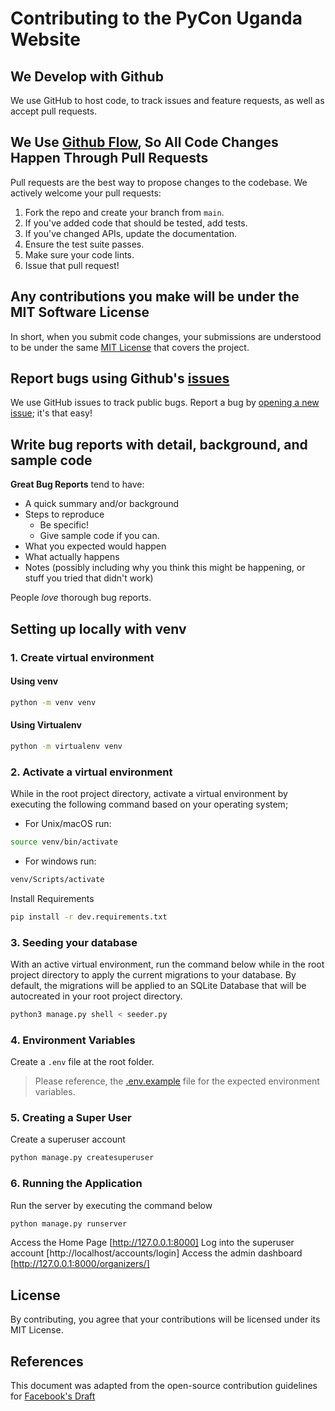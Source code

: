 # Contributing to the PyCon Uganda Website


## We Develop with Github
We use GitHub to host code, to track issues and feature requests, as well as accept pull requests.

## We Use [Github Flow](https://guides.github.com/introduction/flow/index.html), So All Code Changes Happen Through Pull Requests
Pull requests are the best way to propose changes to the codebase. We actively welcome your pull requests:

1. Fork the repo and create your branch from `main`.
2. If you've added code that should be tested, add tests.
3. If you've changed APIs, update the documentation.
4. Ensure the test suite passes.
5. Make sure your code lints.
6. Issue that pull request!

## Any contributions you make will be under the MIT Software License
In short, when you submit code changes, your submissions are understood to be under the same [MIT License](https://choosealicense.com/licenses/mit/) that covers the project.

## Report bugs using Github's [issues](https://github.com/PyconUg/pycon-uganda/issues)
We use GitHub issues to track public bugs. Report a bug by [opening a new issue](https://github.com/PyconUg/pycon-uganda/issues/new); it's that easy!

## Write bug reports with detail, background, and sample code
**Great Bug Reports** tend to have:
- A quick summary and/or background
- Steps to reproduce
  - Be specific!
  - Give sample code if you can.
- What you expected would happen
- What actually happens
- Notes (possibly including why you think this might be happening, or stuff you tried that didn't work)

People *love* thorough bug reports.


## Setting up locally with venv
### 1. Create virtual environment
#### Using venv
```sh
python -m venv venv
```

#### Using Virtualenv
```sh
python -m virtualenv venv
```

### 2. Activate a virtual environment
While in the root project directory, activate a virtual environment by executing the following command based on your operating system;
- For Unix/macOS run:

```sh
source venv/bin/activate
```
- For windows run:
```sh
venv/Scripts/activate
```
Install Requirements
```sh
pip install -r dev.requirements.txt
```

### 3. Seeding your database
With an active virtual environment, run the command below while in the root project directory to apply the current migrations to your database. By default, the migrations will be applied to an SQLite Database that will be autocreated in your root project directory.

```sh
python3 manage.py shell < seeder.py  
```

### 4. Environment Variables
Create a `.env` file at the root folder.

> Please reference, the [.env.example](https://github.com/PyconUg/pycon-uganda/tree/main/.env.example) file for the expected environment variables.

### 5. Creating a Super User
Create a superuser account
```sh
python manage.py createsuperuser
```

### 6. Running the Application
Run the server by executing the command below
```sh
python manage.py runserver
```
Access the Home Page [http://127.0.0.1:8000]
Log into the superuser account [http://localhost/accounts/login]
Access the admin dashboard [http://127.0.0.1:8000/organizers/]


## License
By contributing, you agree that your contributions will be licensed under its MIT License.

## References
This document was adapted from the open-source contribution guidelines for [Facebook's Draft](https://github.com/facebook/draft-js/blob/master/CONTRIBUTING.md)

